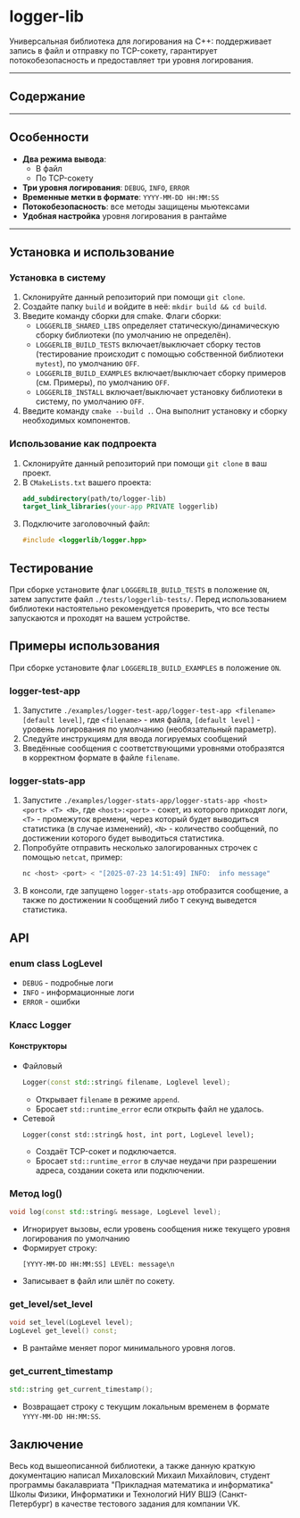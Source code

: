 # logger-lib

Универсальная библиотека для логирования на C++: поддерживает запись в файл и отправку по TCP-сокету, гарантирует потокобезопасность и предоставляет три уровня логирования.

---

## Содержание

---

## Особенности

- **Два режима вывода**:
    - В файл
    - По TCP-сокету
- **Три уровня логирования**: `DEBUG`, `INFO`, `ERROR`
- **Временные метки в формате**: `YYYY-MM-DD HH:MM:SS`
- **Потокобезопасность**: все методы защищены мьютексами
- **Удобная настройка** уровня логирования в рантайме

---

## Установка и использование

### Установка в систему

1. Склонируйте данный репозиторий при помощи `git clone`.
2. Создайте папку `build` и войдите в неё: `mkdir build && cd build`.
3. Введите команду сборки для cmake. Флаги сборки:
    - `LOGGERLIB_SHARED_LIBS` определяет статическую/динамическую сборку библиотеки (по умолчанию не определён).
    - `LOGGERLIB_BUILD_TESTS` включает/выключает сборку тестов (тестирование происходит с помощью собственной библиотеки `mytest`), по умолчанию `OFF`.
    - `LOGGERLIB_BUILD_EXAMPLES` включает/выключает сборку примеров (см. Примеры), по умолчанию `OFF`.
    - `LOGGERLIB_INSTALL` включает/выключает установку библиотеки в систему, по умолчанию `OFF`.
4. Введите команду `cmake --build .`. Она выполнит установку и сборку необходимых компонентов.

### Использование как подпроекта

1. Склонируйте данный репозиторий при помощи `git clone` в ваш проект.
2. В `CMakeLists.txt` вашего проекта:
    ```cmake
    add_subdirectory(path/to/logger-lib)
    target_link_libraries(your-app PRIVATE loggerlib)
    ```
3. Подключите заголовочный файл:
    ```cpp
    #include <loggerlib/logger.hpp>
    ```

## Тестирование

При сборке установите флаг `LOGGERLIB_BUILD_TESTS` в положение `ON`, затем запустите файл `./tests/loggerlib-tests/`. Перед использованием библиотеки настоятельно рекомендуется проверить, что все тесты запускаются и проходят на вашем устройстве.

## Примеры использования

При сборке установите флаг `LOGGERLIB_BUILD_EXAMPLES` в положение `ON`.

### logger-test-app

1. Запустите `./examples/logger-test-app/logger-test-app <filename> [default level]`, где `<filename>` - имя файла, `[default level]` - уровень логирования по умолчанию (необязательный параметр).
2. Следуйте инструкциям для ввода логируемых сообщений
3. Введённые сообщения с соответствующими уровнями отобразятся в корректном формате в файле `filename`.

### logger-stats-app

1. Запустите `./examples/logger-stats-app/logger-stats-app <host> <port> <T> <N>`, где `<host>:<port>` - сокет, из которого приходят логи, `<T>` - промежуток времени, через который будет выводиться статистика (в случае изменений), `<N>` - количество сообщений, по достижении которого будет выводиться статистика.
2. Попробуйте отправить несколько залогированных строчек с помощью `netcat`, пример:
    ```bash
    nc <host> <port> < "[2025-07-23 14:51:49] INFO:  info message"
    ```
3. В консоли, где запущено `logger-stats-app` отобразится сообщение, а также по достижении `N` сообщений либо `T` секунд выведется статистика.

## API

### enum class LogLevel
 - `DEBUG` - подробные логи
 - `INFO` - информационные логи
 - `ERROR` - ошибки

### Класс Logger

#### Конструкторы
- Файловый
    ```cpp
    Logger(const std::string& filename, Loglevel level);
    ```
    - Открывает `filename` в режиме `append`.
    - Бросает `std::runtime_error` если открыть файл не удалось.
- Сетевой
    ```cppp
    Logger(const std::string& host, int port, LogLevel level);
    ```
    - Создаёт TCP-сокет и подключается.
    - Бросает `std::runtime_error` в случае неудачи при разрешении адреса, создании сокета или подключении.

### Метод log()
```cpp
void log(const std::string& message, LogLevel level);
```
- Игнорирует вызовы, если уровень сообщения ниже текущего уровня логирования по умолчанию
- Формирует строку:
    ```
    [YYYY-MM-DD HH:MM:SS] LEVEL: message\n
    ```
- Записывает в файл или шлёт по сокету.
### get_level/set_level
```cpp
void set_level(LogLevel level);
LogLevel get_level() const;
```
- В рантайме меняет порог минимального уровня логов.
### get_current_timestamp
```cpp
std::string get_current_timestamp();
```
- Возвращает строку с текущим локальным временем в формате `YYYY-MM-DD HH:MM:SS`.

## Заключение

Весь код вышеописанной библиотеки, а также данную краткую документацию написал Михаловский Михаил Михайлович, студент программы бакалавриата "Прикладная математика и информатика" Школы Физики, Информатики и Технологий НИУ ВШЭ (Санкт-Петербург) в качестве тестового задания для компании VK.